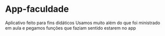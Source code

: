 # App-faculdade

Aplicativo feito para fins didáticos
Usamos muito além do que foi ministrado em aula e pegamos funções que faziam sentido estarem no app
